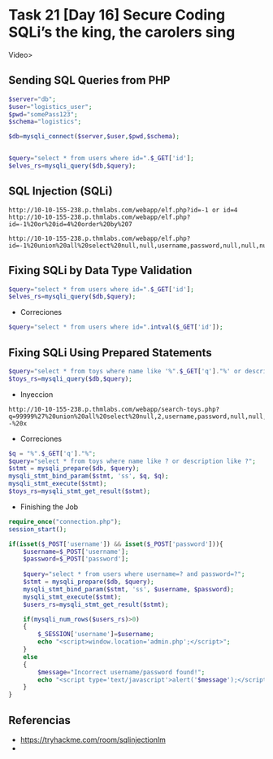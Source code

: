 # Task 21 [Day 16] Secure Coding SQLi’s the king, the carolers sing

Video> 

## Sending SQL Queries from PHP

```php
$server="db";
$user="logistics_user";
$pwd="somePass123";
$schema="logistics";

$db=mysqli_connect($server,$user,$pwd,$schema);


$query="select * from users where id=".$_GET['id'];
$elves_rs=mysqli_query($db,$query);

```

## SQL Injection (SQLi)

```
http://10-10-155-238.p.thmlabs.com/webapp/elf.php?id=-1 or id=4
http://10-10-155-238.p.thmlabs.com/webapp/elf.php?id=-1%20or%20id=4%20order%20by%207

http://10-10-155-238.p.thmlabs.com/webapp/elf.php?id=-1%20union%20all%20select%20null,null,username,password,null,null,null%20from%20users

```

## Fixing SQLi by Data Type Validation

```php
$query="select * from users where id=".$_GET['id'];
$elves_rs=mysqli_query($db,$query);

```
- Correciones
```php
$query="select * from users where id=".intval($_GET['id']);
```
## Fixing SQLi Using Prepared Statements

```php
$query="select * from toys where name like '%".$_GET['q']."%' or description like '%".$_GET['q']."%'";
$toys_rs=mysqli_query($db,$query);
```
- Inyeccion
```
http://10-10-155-238.p.thmlabs.com/webapp/search-toys.php?q=99999%27%20union%20all%20select%20null,2,username,password,null,null,null%20from%20users%20--%20x
```

- Correciones
 ```php
$q = "%".$_GET['q']."%";
$query="select * from toys where name like ? or description like ?";
$stmt = mysqli_prepare($db, $query);
mysqli_stmt_bind_param($stmt, 'ss', $q, $q);
mysqli_stmt_execute($stmt);
$toys_rs=mysqli_stmt_get_result($stmt);
```

- Finishing the Job

```php
require_once("connection.php");
session_start();

if(isset($_POST['username']) && isset($_POST['password'])){
	$username=$_POST['username'];
	$password=$_POST['password'];
	
	$query="select * from users where username=? and password=?";
	$stmt = mysqli_prepare($db, $query);
	mysqli_stmt_bind_param($stmt, 'ss', $username, $password);
	mysqli_stmt_execute($stmt);
	$users_rs=mysqli_stmt_get_result($stmt);

	if(mysqli_num_rows($users_rs)>0)
	{
		$_SESSION['username']=$username;
		echo "<script>window.location='admin.php';</script>";
	}
	else
	{
		$message="Incorrect username/password found!";
		echo "<script type='text/javascript'>alert('$message');</script>";
	}
}
```



## Referencias

- https://tryhackme.com/room/sqlinjectionlm
- 